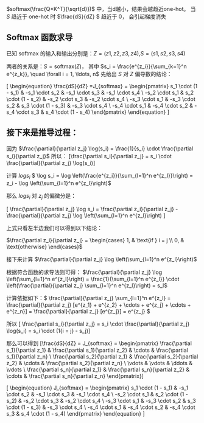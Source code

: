 $softmax(\frac{Q*K^T}{\sqrt{d}})$ 中，当d越小，结果会越趋近one-hot。
当 $S$ 趋近于 one-hot 时 $\frac{dS}{dZ} $ 趋近于 0， 会引起梯度消失
## Softmax 函数求导
已知 softmax 的输入和输出分别是：$Z=(z1,z2,z3,z4)$,$S=(s1,s2,s3,s4)$

两者的关系是：$S = \text{softmax}(Z)$， 其中  $s_i = \frac{e^{z_i}}{\sum_{k=1}^n e^{z_k}}, \quad \forall i = 1, \ldots, n$
先给出 $S$ 对 $Z$ 偏导数的结论：

\[
  \begin{equation}
\frac{dS}{dZ} =J_{softmax} = 
\begin{pmatrix}
s_1 \cdot (1 - s_1) & -s_1 \cdot s_2 & -s_1 \cdot s_3 & -s_1 \cdot s_4 \\
-s_2 \cdot s_1 & s_2 \cdot (1 - s_2) & -s_2 \cdot s_3 & -s_2 \cdot s_4 \\
-s_3 \cdot s_1 & -s_3 \cdot s_2 & s_3 \cdot (1 - s_3) & -s_3 \cdot s_4 \\
-s_4 \cdot s_1 & -s_4 \cdot s_2 & -s_4 \cdot s_3 & s_4 \cdot (1 - s_4)
\end{pmatrix}
\end{equation}
  \]



## 接下来是推导过程：
因为
$\frac{\partial}{\partial z_j} \log(s_i) = \frac{1}{s_i} \cdot \frac{\partial s_i}{\partial z_j}$
所以：
\[\frac{\partial s_i}{\partial z_j} = s_i \cdot \frac{\partial}{\partial z_j} \log(s_i)\] 

计算 $log s_i$
$
\log s_i = \log \left(\frac{e^{z_i}}{\sum_{l=1}^n e^{z_l}}\right) = z_i - \log \left(\sum_{l=1}^n e^{z_l}\right)$

那么 $log s_i$ 对 $z_j$ 的偏微分是：

\[
\frac{\partial}{\partial z_j} \log s_i = \frac{\partial z_i}{\partial z_j} - \frac{\partial}{\partial z_j} \log \left(\sum_{l=1}^n e^{z_l}\right) \]

上式只看左半边我们可以得到以下结论：

$\frac{\partial z_i}{\partial z_j} = 
\begin{cases} 
1, & \text{if } i = j \\
0, & \text{otherwise}
\end{cases}$

接下来计算 $\frac{\partial}{\partial z_j} \log \left(\sum_{l=1}^n e^{z_l}\right)$ 

根据符合函数的求导法则可得： $\frac{\partial}{\partial z_j} \log \left(\sum_{l=1}^n e^{z_l}\right) =
\frac{1}{\sum_{l=1}^n e^{z_l}} \cdot \left(\frac{\partial}{\partial z_j} \sum_{l=1}^n e^{z_l}\right) = s_l$

计算依据如下：$
\frac{\partial}{\partial z_j} \sum_{l=1}^n e^{z_l} = \frac{\partial}{\partial z_j} [e^{z_1} + e^{z_2} + \cdots + e^{z_j} + \cdots + e^{z_n}] = \frac{\partial}{\partial z_j} [e^{z_j}] = e^{z_j}
$

所以 
\[
\frac{\partial s_i}{\partial z_j} = s_i \cdot \frac{\partial}{\partial z_j} \log(s_i) = s_i \cdot (1\{i = j\} - s_j)\]

那么可以得到 
\[\frac{dS}{dZ} = J_{softmax} = 
\begin{pmatrix}
\frac{\partial s_1}{\partial z_1} & \frac{\partial s_1}{\partial z_2} & \cdots & \frac{\partial s_1}{\partial z_n} \\
\frac{\partial s_2}{\partial z_1} & \frac{\partial s_2}{\partial z_2} & \cdots & \frac{\partial s_2}{\partial z_n} \\
\vdots & \vdots & \ddots & \vdots \\
\frac{\partial s_n}{\partial z_1} & \frac{\partial s_n}{\partial z_2} & \cdots & \frac{\partial s_n}{\partial z_n}
\end{pmatrix}\]

\[
  \begin{equation}
J_{softmax} = 
\begin{pmatrix}
s_1 \cdot (1 - s_1) & -s_1 \cdot s_2 & -s_1 \cdot s_3 & -s_1 \cdot s_4 \\
-s_2 \cdot s_1 & s_2 \cdot (1 - s_2) & -s_2 \cdot s_3 & -s_2 \cdot s_4 \\
-s_3 \cdot s_1 & -s_3 \cdot s_2 & s_3 \cdot (1 - s_3) & -s_3 \cdot s_4 \\
-s_4 \cdot s_1 & -s_4 \cdot s_2 & -s_4 \cdot s_3 & s_4 \cdot (1 - s_4)
\end{pmatrix}
\end{equation}
  \]
